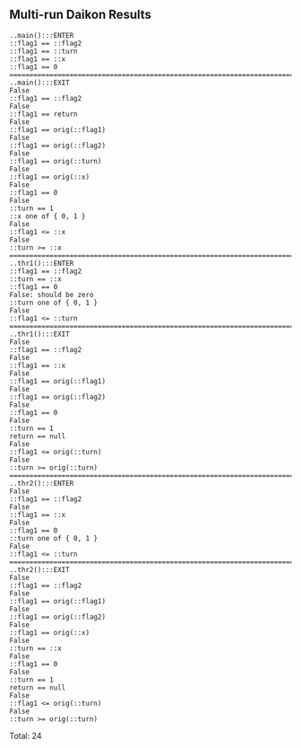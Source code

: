 ## Multi-run Daikon Results

    ..main():::ENTER
    ::flag1 == ::flag2
    ::flag1 == ::turn
    ::flag1 == ::x
    ::flag1 == 0
    ===========================================================================
    ..main():::EXIT
    False
    ::flag1 == ::flag2
    False
    ::flag1 == return
    False
    ::flag1 == orig(::flag1)
    False
    ::flag1 == orig(::flag2)
    False
    ::flag1 == orig(::turn)
    False
    ::flag1 == orig(::x)
    False
    ::flag1 == 0
    False
    ::turn == 1
    ::x one of { 0, 1 }
    False
    ::flag1 <= ::x
    False
    ::turn >= ::x
    ===========================================================================
    ..thr1():::ENTER
    ::flag1 == ::flag2
    ::turn == ::x
    ::flag1 == 0
    False: should be zero
    ::turn one of { 0, 1 }
    False
    ::flag1 <= ::turn
    ===========================================================================
    ..thr1():::EXIT
    False
    ::flag1 == ::flag2
    False
    ::flag1 == ::x
    False
    ::flag1 == orig(::flag1)
    False
    ::flag1 == orig(::flag2)
    False
    ::flag1 == 0
    False
    ::turn == 1
    return == null
    False
    ::flag1 <= orig(::turn)
    False
    ::turn >= orig(::turn)
    ===========================================================================
    ..thr2():::ENTER
    False
    ::flag1 == ::flag2
    False
    ::flag1 == ::x
    False
    ::flag1 == 0
    ::turn one of { 0, 1 }
    False
    ::flag1 <= ::turn
    ===========================================================================
    ..thr2():::EXIT
    False
    ::flag1 == ::flag2
    False
    ::flag1 == orig(::flag1)
    False
    ::flag1 == orig(::flag2)
    False
    ::flag1 == orig(::x)
    False
    ::turn == ::x
    False
    ::flag1 == 0
    False
    ::turn == 1
    return == null
    False
    ::flag1 <= orig(::turn)
    False
    ::turn >= orig(::turn)

Total: 24
